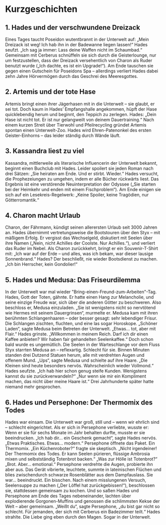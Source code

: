 # Kurzgeschichten

## 1. **Hades und der verschwundene Dreizack**
Eines Tages taucht Poseidon wutentbrannt in der Unterwelt auf:
„Mein Dreizack ist weg! Ich hab ihn in der Badewanne liegen lassen!“
Hades seufzt. „Ich sag ja immer: Lass deine Waffen nicht im Schaumbad.“
Gemeinsam mit Cerberus schnüffeln sie sich durch die Geisterlounge, nur um festzustellen, dass der Dreizack versehentlich von Charon als Ruder benutzt wurde („Ich dachte, es ist ein Upgrade!“).
Am Ende tauschen sie gegen einen Gutschein für Poseidons Spa – allerdings verliert Hades dabei zehn Jahre Hörvermögen durch das Geschrei des Meeresgottes.

## 2. **Artemis und der tote Hase**
Artemis bringt einen ihrer Jägerhasen mit in die Unterwelt – sie glaubt, er sei tot. Doch kaum in Hades’ Empfangshalle angekommen, hüpft der Hase quicklebendig herum und beginnt, den Teppich zu zerlegen.
Hades: „Dein Hase ist nicht tot. Er ist nur gelangweilt von deinem Dauertraining.“
Nach einem kurzen Streit über Tierwohl und Pfeilrecycling gründet Artemis spontan einen Unterwelt-Zoo. Hades wird Ehren-Patenonkel des ersten Geister-Einhorns – das leider ständig durch Wände läuft.

## 3. **Kassandra liest zu viel**
Kassandra, mittlerweile als literarische Influencerin der Unterwelt bekannt, beginnt einen Buchclub mit Hades. Leider spoilert sie jeden Roman nach drei Sätzen:
„Sie heiraten am Ende. Und er stirbt. Wieder.“
Hades versucht, die Prophezeiungen zu umgehen, indem er alle Bücher rückwärts liest. Das Ergebnis ist eine verstörende Neuinterpretation der Odyssee („Sie starten bei der Heimkehr und enden mit einem Fischproblem“).
Am Ende einigen sie sich auf ein Lesekreis-Regelwerk: „Keine Spoiler, keine Tragödien, nur Götterromantik.“

## 4. **Charon macht Urlaub**
Charon, der Fährmann, kündigt seinen allerersten Urlaub seit 3000 Jahren an. Hades übernimmt vertretungsweise die Bootstouren über den Styx – mit mäßigem Erfolg.
Er vergisst das Wechselgeld, diskutiert mit Seelen über ihre Namen („Nein, nicht Achilles der Coolste. Nur Achilles.“), und verliert das Ruder im Nebel.
Als Charon zurückkehrt, bringt er ein Souvenir-T-Shirt mit: „Ich war auf der Erde – und alles, was ich bekam, war dieser lausige Sonnenbrand.“
Hades? Der beschließt, nie wieder Bootsdienst zu machen. „Ich bin Herrscher, kein Gondolier!“

## 5. **Hades und Medusa: Das Friseurdilemma**

In der Unterwelt war mal wieder "Bring-einen-Freund-zum-Arbeiten"-Tag. Hades, Gott der Toten, gähnte. Er hatte einen Hang zur Melancholie, und seine einzige Freude war, sich über die anderen Götter zu beschweren. Also beschloss er, Medusa einzuladen. „Sie ist wenigstens nicht so nervtötend wie Hermes mit seinem Dauergrinsen“, murmelte er.
Medusa kam mit ihren berühmten Schlangenhaaren – oder besser gesagt: sehr lebendiger Frisur. Die Schlangen zischten, fluchten, und eine las sogar Horoskope.
„Schöner Laden“, sagte Medusa beim Betreten der Unterwelt. „Etwas... tot, aber mit Flair.“
Hades grinste. „Willkommen in meinem Reich. Darf ich dir einen Kaffee anbieten? Wir haben fair gehandelten Seelenkaffee.“
Doch schon bald wurde es ungemütlich. Die Seelen in der Warteschlange vor dem Fluss Styx starrten Medusa an – reflexartig. Schlecht für sie. Binnen Minuten standen drei Dutzend Statuen herum, alle mit verdrehten Augen und offenem Mund.
„Ups“, sagte Medusa und schielte auf ihre Haare. „Die Kleinen sind heute besonders nervös. Wahrscheinlich wieder Vollmond.“
Hades seufzte. „Ich hab hier schon genug steife Kunden. Wenigstens kannst du sie zurückverwandeln?“
„Nur wenn sie mir ein Kompliment machen, das nicht über meine Haare ist.“
Drei Jahrhunderte später hatte niemand mehr gesprochen.

## 6. **Hades und Persephone: Der Thermomix des Todes**

Hades war einsam. Die Unterwelt war groß, still und – wenn wir ehrlich sind – schlecht eingerichtet. Als er sich in Persephone verliebte, wusste er: Wenn er sie für sechs Monate im Jahr behalten durfte, musste er sie beeindrucken.
„Ich hab dir... ein Geschenk gemacht“, sagte Hades nervös. „Etwas Praktisches. Etwas... modern.“
Persephone öffnete das Paket. Ein Thermomix.
„Ein Küchenroboter?“ fragte sie skeptisch.
„Nicht irgendeiner! Der Thermomix des Todes. Er kann Seelen pürieren, flüssige Ambrosia mixen und selbstständig Totenbrot backen.“
„Was zur Hölle ist Totenbrot?“
„Brot. Aber... emotional.“
Persephone verdrehte die Augen, probierte ihn aber aus. Das Gerät vibrierte, leuchtete, summte in lateinischen Flüchen und blies zwischendurch schwarze Rosenblätter aus dem Dampfauslass.
Sie war... beeindruckt. Ein bisschen.
Nach einem misslungenen Versuch, Seelensuppe zu machen („Der Löffel hat zurückgebissen!“), beschlossen sie, stattdessen gemeinsam zu kochen. Und so saßen Hades und Persephone am Ende des Tages nebeneinander, lachten über explodierende Gorgonen-Muffins und genossen die schlimmsten Kekse der Welt – aber gemeinsam.
„Weißt du“, sagte Persephone, „du bist gar nicht so schlecht. Für jemanden, der sich mit Cerberus ein Badezimmer teilt.“
Hades strahlte. Die Liebe ging eben durch den Magen. Sogar in der Unterwelt.
